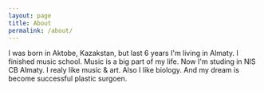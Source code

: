 ```yaml
---
layout: page
title: About
permalink: /about/
---
```


I was born in Aktobe, Kazakstan, but last 6 years I'm living in Almaty. 
I finished music school. Music is a  big part of my life.
Now I'm studing in NIS CB Almaty.
I realy like music & art.
Also I like biology. 
And my dream is become successful  plastic surgoen.


